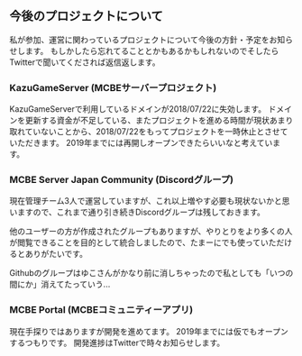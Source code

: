 ## 今後のプロジェクトについて

私が参加、運営に関わっているプロジェクトについて今後の方針・予定をお知らせします。
もしかしたら忘れてることとかもあるかもしれないのでそしたらTwitterで聞いてくだされば返信返します。

### KazuGameServer (MCBEサーバープロジェクト)
KazuGameServerで利用しているドメインが2018/07/22に失効します。
ドメインを更新する資金が不足している、またプロジェクトを進める時間が現状あまり取れていないことから、2018/07/22をもってプロジェクトを一時休止とさせていただきます。
2019年までには再開しオープンできたらいいなと考えています。

### MCBE Server Japan Community (Discordグループ)
現在管理チーム3人で運営していますが、これ以上増やす必要も現状ないかと思いますので、これまで通り引き続きDiscordグループは残しておきます。

他のユーザーの方が作成されたグループもありますが、やりとりをより多くの人が閲覧できることを目的として統合しましたので、たまーにでも使っていただけるとありがたいです。

Githubのグループはゆこさんがかなり前に消しちゃったので私としても「いつの間にか」消えてたっていう...

### MCBE Portal (MCBEコミュニティーアプリ)
現在手探りではありますが開発を進めてます。
2019年までには仮でもオープンするつもりです。
開発進捗はTwitterで時々お知らせします。

